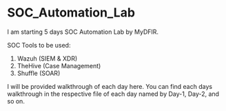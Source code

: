 # SOC_Automation_Lab
I am starting 5 days SOC Automation Lab by MyDFIR.

SOC Tools to be used: 
1) Wazuh (SIEM & XDR)
2) TheHive (Case Management)
3) Shuffle (SOAR)

I will be provided walkthrough of each day here.
You can find each days walkthrough in the respective file of each day named by Day-1, Day-2, and so on.
